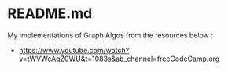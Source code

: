 # README.md

My implementations of Graph Algos from the resources below :
- https://www.youtube.com/watch?v=tWVWeAqZ0WU&t=1083s&ab_channel=freeCodeCamp.org
